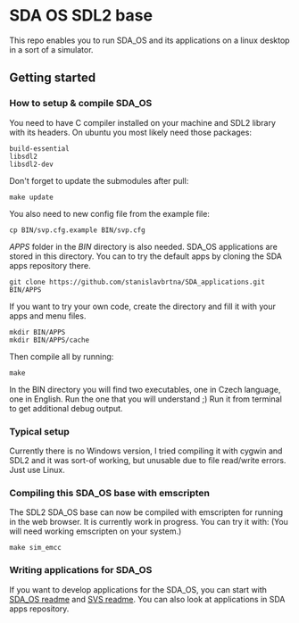 # SDA OS SDL2 base
This repo enables you to run SDA_OS and its applications on a linux desktop in a sort of a simulator.

## Getting started
### How to setup & compile SDA_OS
You need to have C compiler installed on your machine and SDL2 library with its headers. On ubuntu you most likely need those packages:

    build-essential
    libsdl2
    libsdl2-dev

Don't forget to update the submodules after pull:

    make update
You also need to new config file from the example file:

    cp BIN/svp.cfg.example BIN/svp.cfg
*APPS* folder in the *BIN* directory is also needed. SDA_OS applications are stored in this directory. You can to try the default apps by cloning  the SDA apps repository there.

    git clone https://github.com/stanislavbrtna/SDA_applications.git BIN/APPS

If you want to try your own code, create the directory and fill it with your apps and menu files.

    mkdir BIN/APPS
    mkdir BIN/APPS/cache

 Then compile all by running:

    make

In the BIN directory you will find two executables, one in Czech language, one in English. Run the one that you will understand ;)
Run it from terminal to get additional debug output.

### Typical setup
Currently there is no Windows version, I tried compiling it with cygwin and SDL2 and it was sort-of working, but unusable due to file read/write errors. Just use Linux.

### Compiling this SDA_OS base with emscripten
The SDL2 SDA_OS base can now be compiled with emscripten for running in the web browser. It is currently work in progress. You can try it with: (You will need working emscripten on your system.)

    make sim_emcc

### Writing applications for SDA_OS
If you want to develop applications for the SDA_OS, you can start with [SDA_OS readme](https://github.com/stanislavbrtna/SDA_OS/blob/master/README.md) and [SVS readme](https://github.com/stanislavbrtna/svs-script/blob/master/SYNTAX.md). You can also look at applications in SDA apps repository.

